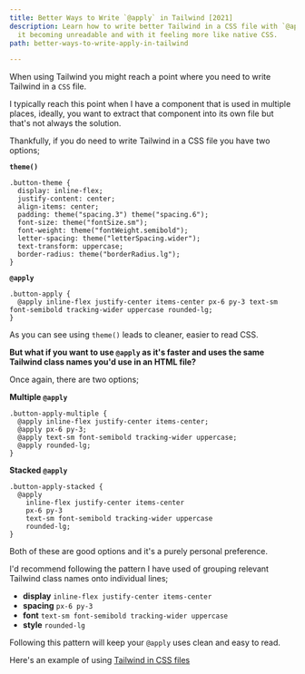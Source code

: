 ```yaml
---
title: Better Ways to Write `@apply` in Tailwind [2021]
description: Learn how to write better Tailwind in a CSS file with `@apply` without
  it becoming unreadable and with it feeling more like native CSS.
path: better-ways-to-write-apply-in-tailwind

---
```

When using Tailwind you might reach a point where you need to write Tailwind in a `CSS` file. 

I typically reach this point when I have a component that is used in multiple places, ideally, you want to extract that component into its own file but that's not always the solution.

Thankfully, if you do need to write Tailwind in a CSS file you have two options;

**`theme()`**

    .button-theme {
      display: inline-flex;
      justify-content: center;
      align-items: center;
      padding: theme("spacing.3") theme("spacing.6");
      font-size: theme("fontSize.sm");
      font-weight: theme("fontWeight.semibold");
      letter-spacing: theme("letterSpacing.wider");
      text-transform: uppercase;
      border-radius: theme("borderRadius.lg");
    }

**`@apply`**

    .button-apply {
      @apply inline-flex justify-center items-center px-6 py-3 text-sm font-semibold tracking-wider uppercase rounded-lg;
    }

As you can see using `theme()` leads to cleaner, easier to read CSS.

**But what if you want to use `@apply` as it's faster and uses the same Tailwind class names you'd use in an HTML file?**

Once again, there are two options;

**Multiple `@apply`**

    .button-apply-multiple {
      @apply inline-flex justify-center items-center;
      @apply px-6 py-3;
      @apply text-sm font-semibold tracking-wider uppercase;
      @apply rounded-lg;
    }

**Stacked `@apply`**

    .button-apply-stacked {
      @apply 
        inline-flex justify-center items-center 
        px-6 py-3 
        text-sm font-semibold tracking-wider uppercase 
        rounded-lg;
    }

Both of these are good options and it's a purely personal preference.

I'd recommend following the pattern I have used of grouping relevant Tailwind class names onto individual lines;

* **display** `inline-flex justify-center items-center`
* **spacing** `px-6 py-3`
* **font** `text-sm font-semibold tracking-wider uppercase`
* **style** `rounded-lg`

Following this pattern will keep your `@apply` uses clean and easy to read.

Here's an example of using [Tailwind in CSS files](https://play.tailwindcss.com/yr2sDQF469?file=css "Tailwind in CSS files example")